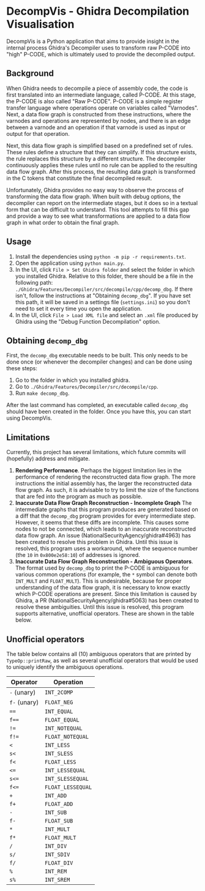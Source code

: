 # DecompVis - Ghidra Decompilation Visualisation
DecompVis is a Python application that aims to provide insight in the internal process Ghidra's Decompiler uses to transform raw P-CODE into "high" P-CODE, which is ultimately used to provide the decompiled output.

## Background
When Ghidra needs to decompile a piece of assembly code, the code is first translated into an intermediate language, called P-CODE. At this stage, the P-CODE is also called "Raw P-CODE". P-CODE is a simple register transfer language where operations operate on variables called "Varnodes". Next, a data flow graph is constructed from these instructions, where the varnodes and operations are represented by nodes, and there is an edge between a varnode and an operation if that varnode is used as input or output for that operation.

Next, this data flow graph is simplified based on a predefined set of rules. These rules define a structure that they can simplify. If this structure exists, the rule replaces this structure by a different structure. The decompiler continuously applies these rules until no rule can be applied to the resulting data flow graph. After this process, the resulting data graph is transformed in the C tokens that constitute the final decompiled result.

Unfortunately, Ghidra provides no easy way to observe the process of transforming the data flow graph. When built with debug options, the decompiler can report on the intermediate stages, but it does so in a textual form that can be difficult to understand. This tool attempts to fill this gap and provide a way to see what transformations are applied to a data flow graph in what order to obtain the final graph.

## Usage
1. Install the dependencies using `python -m pip -r requirements.txt`.
1. Open the application using `python main.py`.
1. In the UI, click `File > Set Ghidra folder` and select the folder in which you installed Ghidra. Relative to this folder, there should be a file in the following path: `./Ghidra/Features/Decompiler/src/decompile/cpp/decomp_dbg`. If there isn't, follow the instructions at "Obtaining `decomp_dbg`". If you have set this path, it will be saved in a settings file (`settings.ini`) so you don't need to set it every time you open the application.
1. In the UI, click `File > Load XML file` and select an `.xml` file produced by Ghidra using the "Debug Function Decompilation" option.

## Obtaining `decomp_dbg`
First, the `decomp_dbg` executable needs to be built. This only needs to be done once (or whenever the decompiler changes) and can be done using these steps:

1. Go to the folder in which you installed ghidra.
1. Go to `./Ghidra/Features/Decompiler/src/decompile/cpp`.
1. Run `make decomp_dbg`.

After the last command has completed, an executable called `decomp_dbg` should have been created in the folder. Once you have this, you can start using DecompVis.

## Limitations
Currently, this project has several limitations, which future commits will (hopefully) address and mitigate.

1. **Rendering Performance**. Perhaps the biggest limitation lies in the performance of rendering the reconstructed data flow graph. The more instructions the initial assembly has, the larger the reconstructed data flow graph. As such, it is advisable to try to limit the size of the functions that are fed into the program as much as possible.
1. **Inaccurate Data Flow Graph Reconstruction - Incomplete Graph**
The intermediate graphs that this program produces are generated based on a diff that the `decomp_dbg` program provides for every intermediate step. However, it seems that these diffs are incomplete. This causes some nodes to not be connected, which leads to an inaccurate reconstructed data flow graph. An issue (NationalSecurityAgency/ghidra#4963) has been created to resolve this problem in Ghidra. Until this issue is resolved, this program uses a workaround, where the sequence number (the `10` in `0x800e2e58:10`) of addresses is ignored.
1. **Inaccurate Data Flow Graph Reconstruction - Ambiguous Operators**. The format used by `decomp_dbg` to print the P-CODE is ambiguous for various common operations (for example, the `*` symbol can denote both `INT_MULT` and `FLOAT_MULT`). This is undesirable, because for proper understanding of the data flow graph, it is necessary to know exactly which P-CODE operations are present. Since this limitation is caused by Ghidra, a PR (NationalSecurityAgency/ghidra#5063) has been created to resolve these ambiguities. Until this issue is resolved, this program supports alternative, unofficial operators. These are shown in the table below.

## Unofficial operators
The table below contains all (10) ambiguous operators that are printed by `TypeOp::printRaw`, as well as several unofficial operators that would be used to uniquely identify the ambiguous operations.

Operator        | Operation
---             | ---
`-` (unary)     | `INT_2COMP`
`f-` (unary)    | `FLOAT_NEG`
`==`            | `INT_EQUAL`
`f==`           | `FLOAT_EQUAL`
`!=`            | `INT_NOTEQUAL`
`f!=`           | `FLOAT_NOTEQUAL`
`<`             | `INT_LESS`
`s<`            | `INT_SLESS`
`f<`            | `FLOAT_LESS`
`<=`            | `INT_LESSEQUAL`
`s<=`           | `INT_SLESSEQUAL`
`f<=`           | `FLOAT_LESSEQUAL`
`+`             | `INT_ADD`
`f+`            | `FLOAT_ADD`
`-`             | `INT_SUB`
`f-`            | `FLOAT_SUB`
`*`             | `INT_MULT`
`f*`            | `FLOAT_MULT`
`/`             | `INT_DIV`
`s/`            | `INT_SDIV`
`f/`            | `FLOAT_DIV`
`%`             | `INT_REM`
`s%`            | `INT_SREM`
